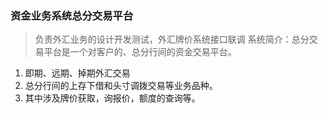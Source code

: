 ### 资金业务系统总分交易平台
> 负责外汇业务的设计开发测试，外汇牌价系统接口联调
>  系统简介：总分交易平台是一个对客户的、总分行间的资金交易平台。

1. 即期、远期、掉期外汇交易
2. 总分行间的上存下借和头寸调拨交易等业务品种。
3. 其中涉及牌价获取，询报价，额度的查询等。 
